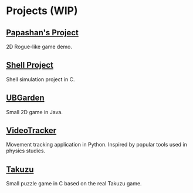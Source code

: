 # Projects (WIP)

## [Papashan's Project](https://github.com/ToxikSkrrt/Project-Papashans-Rising)
2D Rogue-like game demo.

## [Shell Project](https://github.com/ToxikSkrrt/Shell-project)
Shell simulation project in C.

## [UBGarden](https://github.com/ToxikSkrrt/UBGarden)
Small 2D game in Java.

## [VideoTracker](https://github.com/ToxikSkrrt/VideoTracker)
Movement tracking application in Python. Inspired by popular tools used in physics studies.

## [Takuzu](https://github.com/ToxikSkrrt/Takuzu)
Small puzzle game in C based on the real Takuzu game.
